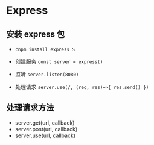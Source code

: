 # Express

## 安装 express 包
- `cnpm install express S`

- 创建服务
`const server = express()`

- 监听
`server.listen(8080)`

- 处理请求
`server.use(/, (req, res)=>{
  res.send()
})`

## 处理请求方法
- server.get(url, callback)
- server.post(url, callback)
- server.use(url, callback)

